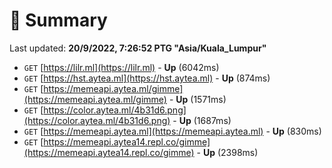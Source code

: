 # 📖 Summary
Last updated: **20/9/2022, 7:26:52 PTG "Asia/Kuala_Lumpur"**

- `GET` [https://lilr.ml](https://lilr.ml) - **Up** (6042ms)
- `GET` [https://hst.aytea.ml](https://hst.aytea.ml) - **Up** (874ms)
- `GET` [https://memeapi.aytea.ml/gimme](https://memeapi.aytea.ml/gimme) - **Up** (1571ms)
- `GET` [https://color.aytea.ml/4b31d6.png](https://color.aytea.ml/4b31d6.png) - **Up** (1687ms)
- `GET` [https://memeapi.aytea.ml](https://memeapi.aytea.ml) - **Up** (830ms)
- `GET` [https://memeapi.aytea14.repl.co/gimme](https://memeapi.aytea14.repl.co/gimme) - **Up** (2398ms)
